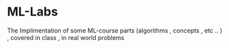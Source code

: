 # ML-Labs
The Implimentation of  some ML-course parts (algorithms , concepts , etc .. ) , covered in class , in real world problems 
